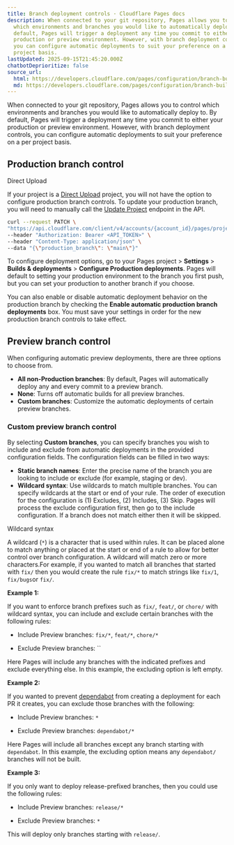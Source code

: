 ```yaml
---
title: Branch deployment controls · Cloudflare Pages docs
description: When connected to your git repository, Pages allows you to control
  which environments and branches you would like to automatically deploy to. By
  default, Pages will trigger a deployment any time you commit to either your
  production or preview environment. However, with branch deployment controls,
  you can configure automatic deployments to suit your preference on a per
  project basis.
lastUpdated: 2025-09-15T21:45:20.000Z
chatbotDeprioritize: false
source_url:
  html: https://developers.cloudflare.com/pages/configuration/branch-build-controls/
  md: https://developers.cloudflare.com/pages/configuration/branch-build-controls/index.md
---
```


When connected to your git repository, Pages allows you to control which environments and branches you would like to automatically deploy to. By default, Pages will trigger a deployment any time you commit to either your production or preview environment. However, with branch deployment controls, you can configure automatic deployments to suit your preference on a per project basis.

## Production branch control

Direct Upload

If your project is a [Direct Upload](https://developers.cloudflare.com/pages/get-started/direct-upload/) project, you will not have the option to configure production branch controls. To update your production branch, you will need to manually call the [Update Project](https://developers.cloudflare.com/api/resources/pages/subresources/projects/methods/edit/) endpoint in the API.

```bash
curl --request PATCH \
"https://api.cloudflare.com/client/v4/accounts/{account_id}/pages/projects/{project_name}" \
--header "Authorization: Bearer <API_TOKEN>" \
--header "Content-Type: application/json" \
--data "{\"production_branch\": \"main\"}"
```

To configure deployment options, go to your Pages project > **Settings** > **Builds & deployments** > **Configure Production deployments**. Pages will default to setting your production environment to the branch you first push, but you can set your production to another branch if you choose.

You can also enable or disable automatic deployment behavior on the production branch by checking the **Enable automatic production branch deployments** box. You must save your settings in order for the new production branch controls to take effect.

## Preview branch control

When configuring automatic preview deployments, there are three options to choose from.

* **All non-Production branches**: By default, Pages will automatically deploy any and every commit to a preview branch.
* **None**: Turns off automatic builds for all preview branches.
* **Custom branches**: Customize the automatic deployments of certain preview branches.

### Custom preview branch control

By selecting **Custom branches**, you can specify branches you wish to include and exclude from automatic deployments in the provided configuration fields. The configuration fields can be filled in two ways:

* **Static branch names**: Enter the precise name of the branch you are looking to include or exclude (for example, staging or dev).
* **Wildcard syntax**: Use wildcards to match multiple branches. You can specify wildcards at the start or end of your rule. The order of execution for the configuration is (1) Excludes, (2) Includes, (3) Skip. Pages will process the exclude configuration first, then go to the include configuration. If a branch does not match either then it will be skipped.

Wildcard syntax

A wildcard (`*`) is a character that is used within rules. It can be placed alone to match anything or placed at the start or end of a rule to allow for better control over branch configuration. A wildcard will match zero or more characters.For example, if you wanted to match all branches that started with `fix/` then you would create the rule `fix/*` to match strings like `fix/1`, `fix/bugs`or `fix/`.

**Example 1:**

If you want to enforce branch prefixes such as `fix/`, `feat/`, or `chore/` with wildcard syntax, you can include and exclude certain branches with the following rules:

* Include Preview branches: `fix/*`, `feat/*`, `chore/*`

* Exclude Preview branches: \`\`

Here Pages will include any branches with the indicated prefixes and exclude everything else. In this example, the excluding option is left empty.

**Example 2:**

If you wanted to prevent [dependabot](https://github.com/dependabot) from creating a deployment for each PR it creates, you can exclude those branches with the following:

* Include Preview branches: `*`

* Exclude Preview branches: `dependabot/*`

Here Pages will include all branches except any branch starting with `dependabot`. In this example, the excluding option means any `dependabot/` branches will not be built.

**Example 3:**

If you only want to deploy release-prefixed branches, then you could use the following rules:

* Include Preview branches: `release/*`

* Exclude Preview branches: `*`

This will deploy only branches starting with `release/`.
